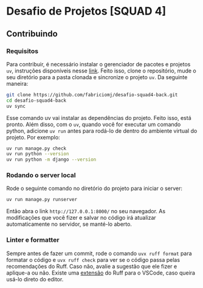 # Desafio de Projetos [SQUAD 4]

## Contribuindo

### Requisitos

Para contribuir, é necessário instalar o gerenciador de pacotes e projetos `uv`, instruções disponíveis nesse [link](https://docs.astral.sh/uv/#installation).
Feito isso, clone o repositório, mude o seu diretório para a pasta clonada e sincronize o projeto `uv`. Da seguinte maneira:

```bash
git clone https://github.com/fabriciomj/desafio-squad4-back.git
cd desafio-squad4-back
uv sync
```

Esse comando uv vai instalar as dependências do projeto. Feito isso, está pronto. Além disso, com o `uv`, quando você for executar um comando python, adicione `uv run` antes para rodá-lo de dentro do ambiente virtual do projeto. Por exemplo:

```bash
uv run manage.py check
uv run python --version
uv run python -m django --version
```

### Rodando o server local

Rode o seguinte comando no diretório do projeto para iniciar o server:

```bash
uv run manage.py runserver
```

Então abra o link `http://127.0.0.1:8000/` no seu navegador. As modificações que você fizer e salvar no código irá atualizar automaticamente no servidor, se manté-lo aberto.

### Linter e formatter

Sempre antes de fazer um commit, rode o comando `uvx ruff format` para formatar o código e `uvx ruff check` para ver se o código passa pelas recomendações do Ruff.
Caso não, avalie a sugestão que ele fizer e aplique-a ou não. Existe uma [extensão](https://marketplace.visualstudio.com/items?itemName=charliermarsh.ruff) do Ruff para o VSCode, caso queira usá-lo direto do editor.